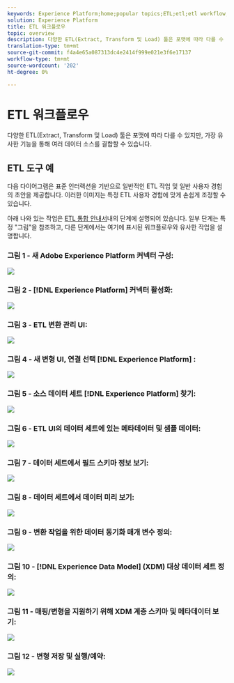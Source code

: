 ```yaml
---
keywords: Experience Platform;home;popular topics;ETL;etl;etl workflow;ETL workflow
solution: Experience Platform
title: ETL 워크플로우
topic: overview
description: 다양한 ETL(Extract, Transform 및 Load) 툴은 포맷에 따라 다를 수 있지만, 가장 유사한 기능을 통해 여러 데이터 소스를 결합할 수 있습니다.
translation-type: tm+mt
source-git-commit: f4a4e65a087313dc4e2414f999e021e3f6e17137
workflow-type: tm+mt
source-wordcount: '202'
ht-degree: 0%

---
```



# ETL 워크플로우

다양한 ETL(Extract, Transform 및 Load) 툴은 포맷에 따라 다를 수 있지만, 가장 유사한 기능을 통해 여러 데이터 소스를 결합할 수 있습니다.

## ETL 도구 예

다음 다이어그램은 표준 인터랙션을 기반으로 일반적인 ETL 작업 및 일반 사용자 경험의 초안을 제공합니다. 이러한 이미지는 특정 ETL 사용자 경험에 맞게 손쉽게 조정할 수 있습니다.

아래 나와 있는 작업은 [ETL 통합 안내서](home.md)내의 단계에 설명되어 있습니다. 일부 단계는 특정 &quot;그림&quot;을 참조하고, 다른 단계에서는 여기에 표시된 워크플로우와 유사한 작업을 설명합니다.

### 그림 1 - 새 Adobe Experience Platform 커넥터 구성:

![](images/image2.png)

### 그림 2 - [!DNL Experience Platform] 커넥터 활성화:

![](images/image3.png)

### 그림 3 - ETL 변환 관리 UI:

![](images/image4.png)

### 그림 4 - 새 변형 UI, 연결 선택 [!DNL Experience Platform] :

![](images/image5.png)

### 그림 5 - 소스 데이터 세트 [!DNL Experience Platform] 찾기:

![](images/image6.png)

### 그림 6 - ETL UI의 데이터 세트에 있는 메타데이터 및 샘플 데이터:

![](images/image7.png)

### 그림 7 - 데이터 세트에서 필드 스키마 정보 보기:

![](images/image8.png)

### 그림 8 - 데이터 세트에서 데이터 미리 보기:

![](images/image9.png)

### 그림 9 - 변환 작업을 위한 데이터 동기화 매개 변수 정의:

![](images/image10.png)

### 그림 10 - [!DNL Experience Data Model] (XDM) 대상 데이터 세트 정의:

![](images/image11.png)

### 그림 11 - 매핑/변형을 지원하기 위해 XDM 계층 스키마 및 메타데이터 보기:

![](images/image12.png)

### 그림 12 - 변형 저장 및 실행/예약:

![](images/image13.png)